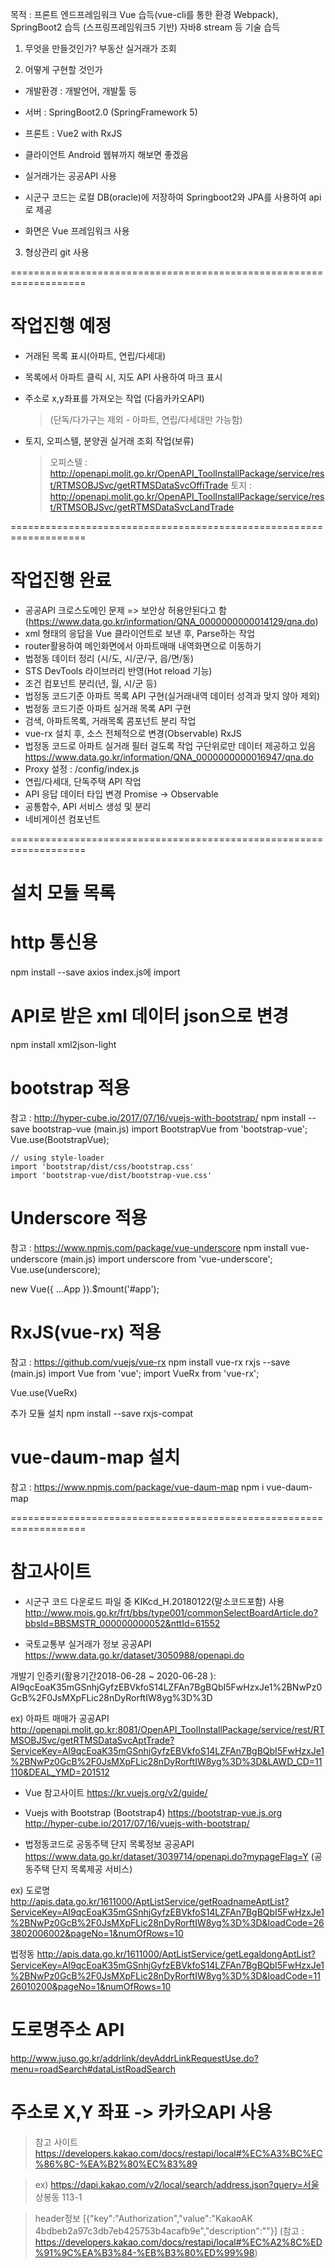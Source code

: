 목적 : 프론트 엔드프레임워크 Vue 습득(vue-cli를 통한 환경 Webpack),
       SpringBoot2 습득 (스프링프레임워크5 기반) 
       자바8 stream 등 기술 습득
       

1. 무엇을 만들것인가?
 부동산 실거래가 조회


2. 어떻게 구현할 것인가
 - 개발환경 : 개발언어, 개발툴 등
 - 서버 : SpringBoot2.0 (SpringFramework 5)
 - 프론트 : Vue2 with RxJS
 - 클라이언트 Android 웹뷰까지 해보면 좋겠음

  - 실거래가는 공공API 사용
  - 시군구 코드는 로컬 DB(oracle)에 저장하여 Springboot2와 JPA를 사용하여 api로 제공
  - 화면은 Vue 프레임워크 사용

3. 형상관리 
 git 사용

===================================================================
# 작업진행 예정

- 거래된 목록 표시(아파트, 연립/다세대)

- 목록에서 아파트 클릭 시, 지도 API 사용하여 마크 표시

- 주소로 x,y좌표를 가져오는 작업 (다음카카오API)
  > (단독/다가구는 제외 - 아파트, 연립/다세대만 가능함)



- 토지, 오피스텔, 분양권 실거래 조회 작업(보류)

  > 오피스텔 : http://openapi.molit.go.kr/OpenAPI_ToolInstallPackage/service/rest/RTMSOBJSvc/getRTMSDataSvcOffiTrade
  > 토지 : http://openapi.molit.go.kr/OpenAPI_ToolInstallPackage/service/rest/RTMSOBJSvc/getRTMSDataSvcLandTrade








===================================================================
# 작업진행 완료
- 공공API 크로스도메인 문제 => 보안상 허용안된다고 함
  (https://www.data.go.kr/information/QNA_0000000000014129/qna.do)
- xml 형태의 응답을 Vue 클라이언트로 보낸 후, Parse하는 작업
- router활용하여 메인화면에서 아파트매매 내역화면으로 이동하기
- 법정동 데이터 정리 (시/도, 시/군/구, 읍/면/동)
- STS DevTools 라이브러리 반영(Hot reload 기능)
- 조건 컴포넌트 분리(년, 월, 시/군 등)
- 법정동 코드기준 아파트 목록 API 구현(실거래내역 데이터 성격과 맞지 않아 제외)
- 법정동 코드기준 아파트 실거래 목록 API 구현
- 검색, 아파트목록, 거래목록 콤포넌트 분리 작업
- vue-rx 설치 후, 소스 전체적으로 변경(Observable) RxJS
- 법정동 코드로 아파트 실거래 필터 걸도록 작업
  구단위로만 데이터 제공하고 있음
  https://www.data.go.kr/information/QNA_0000000000016947/qna.do
- Proxy 설정 : /config/index.js
- 연립/다세대, 단독주택 API 작업
- API 응답 데이터 타입 변경 Promise -> Observable
- 공통함수, API 서비스 생성 및 분리
- 네비게이션 컴포넌트




===================================================================
# 설치 모듈 목록

# http 통신용
npm install --save axios
index.js에 import

# API로 받은 xml 데이터 json으로 변경
npm install xml2json-light


# bootstrap 적용
참고 : http://hyper-cube.io/2017/07/16/vuejs-with-bootstrap/
 npm install --save bootstrap-vue
    (main.js)
    import BootstrapVue from 'bootstrap-vue';
    Vue.use(BootstrapVue);

    // using style-loader
    import 'bootstrap/dist/css/bootstrap.css'
    import 'bootstrap-vue/dist/bootstrap-vue.css'

# Underscore 적용
 참고 : https://www.npmjs.com/package/vue-underscore
  npm install vue-underscore
  (main.js)
  import underscore from 'vue-underscore';
  Vue.use(underscore);
 
  new Vue({
    ...App
  }).$mount('#app');

# RxJS(vue-rx) 적용
  참고 : https://github.com/vuejs/vue-rx
  npm install vue-rx rxjs --save
  (main.js)
  import Vue from 'vue';
  import VueRx from 'vue-rx';

  Vue.use(VueRx)

  추가 모듈 설치
  npm install --save rxjs-compat

# vue-daum-map 설치
참고 : https://www.npmjs.com/package/vue-daum-map
 npm i vue-daum-map


===================================================================

# 참고사이트
- 시군구 코드
  다운로드 파일 중 KIKcd_H.20180122(말소코드포함) 사용
  http://www.mois.go.kr/frt/bbs/type001/commonSelectBoardArticle.do?bbsId=BBSMSTR_000000000052&nttId=61552

- 국토교통부 실거래가 정보 공공API
  https://www.data.go.kr/dataset/3050988/openapi.do

 개발기 인증키(활용기간2018-06-28 ~ 2020-06-28 ):
 AI9qcEoaK35mGSnhjGyfzEBVkfoS14LZFAn7BgBQbI5FwHzxJe1%2BNwPz0GcB%2F0JsMXpFLic28nDyRorftIW8yg%3D%3D

ex) 아파트 매매가 공공API
http://openapi.molit.go.kr:8081/OpenAPI_ToolInstallPackage/service/rest/RTMSOBJSvc/getRTMSDataSvcAptTrade?ServiceKey=AI9qcEoaK35mGSnhjGyfzEBVkfoS14LZFAn7BgBQbI5FwHzxJe1%2BNwPz0GcB%2F0JsMXpFLic28nDyRorftIW8yg%3D%3D&LAWD_CD=11110&DEAL_YMD=201512

- Vue 참고사이트
https://kr.vuejs.org/v2/guide/

- Vuejs with Bootstrap (Bootstrap4)
 https://bootstrap-vue.js.org
 http://hyper-cube.io/2017/07/16/vuejs-with-bootstrap/

- 법정동코드로 공동주택 단지 목록정보 공공API
 https://www.data.go.kr/dataset/3039714/openapi.do?mypageFlag=Y (공동주택 단지 목록제공 서비스)

 ex)
 도로명
 http://apis.data.go.kr/1611000/AptListService/getRoadnameAptList?ServiceKey=AI9qcEoaK35mGSnhjGyfzEBVkfoS14LZFAn7BgBQbI5FwHzxJe1%2BNwPz0GcB%2F0JsMXpFLic28nDyRorftIW8yg%3D%3D&loadCode=263802006002&pageNo=1&numOfRows=10

 법정동
 http://apis.data.go.kr/1611000/AptListService/getLegaldongAptList?ServiceKey=AI9qcEoaK35mGSnhjGyfzEBVkfoS14LZFAn7BgBQbI5FwHzxJe1%2BNwPz0GcB%2F0JsMXpFLic28nDyRorftIW8yg%3D%3D&loadCode=1126010200&pageNo=1&numOfRows=10

# 도로명주소 API
http://www.juso.go.kr/addrlink/devAddrLinkRequestUse.do?menu=roadSearch#dataListRoadSearch

# 주소로 X,Y 좌표 -> 카카오API 사용
  > 참고 사이트 https://developers.kakao.com/docs/restapi/local#%EC%A3%BC%EC%86%8C-%EA%B2%80%EC%83%89

  > ex)
  https://dapi.kakao.com/v2/local/search/address.json?query=서울 상봉동 113-1

  > header정보
  [{"key":"Authorization","value":"KakaoAK 4bdbeb2a97c3db7eb425753b4acafb9e","description":""}]
(참고 : 
https://developers.kakao.com/docs/restapi/local#%EC%A2%8C%ED%91%9C%EA%B3%84-%EB%B3%80%ED%99%98)

